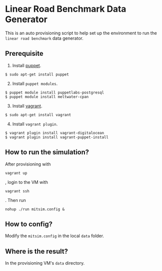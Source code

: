 # Linear Road Benchmark Data Generator

This is an auto provisioning script to help set up the environment to run the `linear road benchmark` data generator.

## Prerequisite

1. Install [puppet](https://puppetlabs.com/).
```{r, engine='bash', count_lines}
$ sudo apt-get install puppet
```
2. Install `puppet modules`.

```{r, engine='bash', count_lines}
$ puppet module install puppetlabs-postgresql
$ puppet module install meltwater-cpan
```
3. Install [vagrant](https://vagrantup.com).
```{r, engine='bash', count_lines}
$ sudo apt-get install vagrant
```

4. Install `vagrant plugin`.

```{r, engine='bash', count_lines}
$ vagrant plugin install vagrant-digitalocean
$ vagrant plugin install vagrant-puppet-install
```

## How to run the simulation?

After provisioning with

```
vagrant up
```
, login to the VM with

```
vagrant ssh
```
. Then run

```
nohup ./run mitsim.config &
```

## How to config?

Modify the `mitsim.config` in the local `data` folder.

## Where is the result?

In the provisioning VM's `data` directory.

